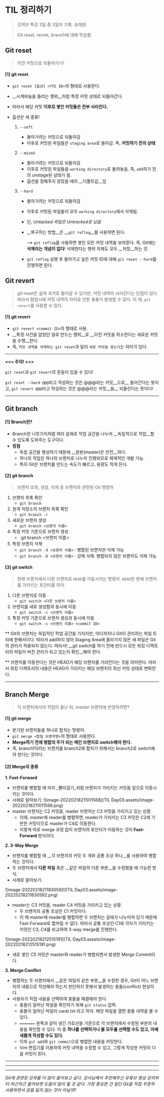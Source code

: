 # TIL 정리하기

> 깃허브 특강 3일 중 3일차 기록. 송채원.
>
> Git reset, revret, branch에 대해 학습함.



## Git reset

> 이전 커밋으로 되돌아가기!



#### [1] git reset

- `git reset [옵션] <커밋 ID>`의 형태로 사용한다. 

- __시계바늘을 돌리는 행위__처럼 특정 커밋 상태로 되돌아간다. 

- 따라서 해당 커밋 __이후로 쌓인 커밋들은 전부 사라진다.__

- 옵션은 세 종류!

  1. `--soft` 

     - 돌아가려는 커밋으로 되돌아감
     - 이후로 커밋된 파일들은 `staging area`로 돌아감. 즉, __커밋하기 전의 상태__

  2. `--mixed`

     - 돌아가려는 커밋으로 되돌아감
     - 이후로 커밋된 파일들을 `working directory`로 돌려놓음. 즉, `add`하기 전의 unstage된 상태가 됨. 
     - 옵션을 정해주지 않았을 때의 __디폴트값__임

  3. `--hard`

     - 돌아가려는 커밋으로 되돌아감

     - 이후로 커밋된 파일들이 모두 `working directory`에서 삭제됨.

     - 단, _Untacked 파일은 Untracked로 남음_

     - __복구하는 방법__은 __`git reflog`__를 사용하면 된다. 

       --> `git reflog`를 사용하면 쌓인 모든 커밋 내역을 보여준다. 즉, Git에는 __삭제라는 개념이 없다__! 삭제한다는 행위 자체도 모두 __저장__하는 것. 

     - `git reflog` 실행 후 돌아가고 싶은 커밋 ID에 대해 `git reset --hard`를 진행하면 된다. 



## Git revert

> git reset은 쉽게 과거로 돌아갈 수 있지만, 커밋 내역이 사라진다는 단점이 있다. 따라서 협업시에 커밋 내역의 차이로 인한 충돌이 발생할 수 있다. 이 때, `git revert`를 사용할 수 있다. 



#### [1] git revert

- `git revert <commit ID>`의 형태로 사용.
- __특정 사건을 없었던 일로 만드는 행위__로 __이전 커밋을 취소한다는 새로운 커밋을 수행__한다. 
- 즉, `커밋 내역을 삭제하는 git reset`과 달리 `새로 커밋을 쌓는다`는 차이가 있다. 



---

__<<< 주의! >>>__

`git reset`과 `git revert`의 혼동이 있을 수 있다!

`git reset --hard @@@`라고 작성하는 것은 @@@라는 커밋__으로__ 돌아간다는 뜻이고, `git revert @@@`라고 작성하는 것은 @@@라는 커밋__을__ 되돌린다는 뜻이다!

----







## Git branch



#### [1] Branch란?

- Branch란 나뭇가지처럼 여러 갈래로 작업 공간을 나누어 __독립적으로 작업__할 수 있도록 도와주는 도구이다. 
- __장점__
  - 독립 공간을 형성하기 때문에 __원본(master)은 안전__하다.
  - 하나의 작업은 하나의 브랜치로 나누어 진행되므로 체계적인 개발 가능.
  - 특히 Git은 브랜치를 만드는 속도가 빠르고, 용량도 적게 든다. 



#### [2] git branch

> 브랜치 조회, 생성, 삭제 등 브랜치와 관련된 Git 명령어

1. 브랜치 목록 확인
   - `git branch`
2. 원격 저장소의 브랜치 목록 확인
   - `git branch -r`
3. 새로운 브랜치 생성
   - `git branch <브랜치 이름>`
4. 특정 커밋 기준으로 브랜치 생성
   - `git branch <브랜치 이름> <commit ID>
5. 특정 브랜치 삭제
   - `git branch -d <브랜치 이름>` : 병합된 브랜치만 삭제 가능
   - `git branch -D <브랜치 이름>` : 강제 삭제. 병합되지 않은 브랜치도 삭제 가능. 



#### [3] git switch

> 현재 브랜치에서 다른 브랜치로 `HEAD`를 이동시키는 명령어. `HEAD`란 현재 브랜치를 가리키는 포인터를 의미. 



1. 다른 브랜치로 이동
   - `git switch <다른 브랜치 이름>`
2. 브랜치를 새로 생성함과 동시에 이동
   - `git switch -c <브랜치 이름>`
3. 특정 커밋 기준으로 브랜치 생성과 동시에 이동
   - `git switch -c <브랜치 이름> <commit ID>`



** Git의 브랜치는 독립적인 작업 공간을 가지지만, 어디까지나 Git이 관리하는 파일 트리에 한해서이다. 따라서 add하지 않아 Staging Area에 올라가지 않은 새 파일은 Git의 관리가 적용되지 않는다. 따라서! __git switch를 하기 전에 반드시 모든 워킹 디렉토리의 파일이 버전 관리가 되고 있는지 확인__해야 한다. 



** 브랜치를 이동한다는 것은 HEAD가 해당 브랜치를 가리킨다는 것을 의미한다. 따라서 워킹 디렉토리의 내용은 HEAD가 가리키는 해당 브랜치의 최신 커밋 상태로 변화한다. 



---





## Branch Merge

> 각 브랜치에서의 작업이 끝난 뒤, master 브랜치에 반영하려면?



#### [1] git merge

- 분기된 브랜치들을 하나로 합치는 명령어.
- `git merge <합칠 브랜치명>`의 형태로 사용한다.
- __Merge하기 전에 병합의 주가 되는 메인 브랜치로 switch해야 한다.__
- 즉, branch1이라는 브랜치를 branch2에 합치기 위해서는 branch2로 switch해야 한다는 것이다. 



#### [2] Merge의 종류

__1. Fast-Forward__

- 브랜치를 병합할 때 마치 _빨리감기_처럼 브랜치가 가리키는 커밋을 앞으로 이동시키는 것이다. 
- 사례로 알아보기: ![image-20220218211011568](TIL Day03.assets/image-20220218211011568.png)
- master 브랜치는 C2 커밋을, reader 브랜치는 C3 커밋을 가리키고 있는 상황
  - 이때, master에 reader를 병합하면, reader가 가리키는 C3 커밋은 C2에 기반한 커밋이므로 master가 C4로 이동한다. 
  - 이렇게 따로 merge 과정 없이 브랜치의 포인터가 이동하는 것이 __Fast-Forward__ 방식이다. 



__2. 3-Way Merge__

- 브랜치를 병합할 때 __각 브랜치의 커밋 두 개와 공통 조상 하나__를 사용하여 병합하는 것이다. 
- 두 브랜치에서 __다른 파일__ 혹은 __같은 파일의 다른 부분__을 수정했을 때 가능한 방식. 
- 사례로 알아보기:

![image-20220218211830592](TIL Day03.assets/image-20220218211830592.png)

- master는 C3 커밋을, reader C4 커밋을 가리키고 있는 상황.
  - 두 브랜치의 공통 조상은 C1 커밋이다. 
  - 이 때 master에 reader를 병합하면 두 브랜치는 갈래가 나누어져 있기 때문에 Fast-Forward로 합쳐질 수 없다. 따라서 공통 조상인 C1와 각자가 가리키는 커밋인 C3, C4를 비교하여 3-way merge를 진행한다. 

![image-20220218212515191](TIL Day03.assets/image-20220218212515191.png)

- 새로 쌓인 C5 커밋은 master와 reader가 병합되면서 발생한 Merge Commit이다. 



__3. Merge Conflict__

- 병합하는 두 브랜치에서 __같은 파일의 같은 부분__을 수정한 경우, Git이 어느 브랜치의 내용으로 작성해야 하는지 판단하지 못해서 발생하는 충돌(conflict) 현상이다. 
- 사용자가 직접 내용을 선택하여 충돌을 해결해야 한다. 
  - 충돌이 일어난 파일을 확인하기 위해 `git status` 입력.
  - 충돌이 일어난 파일이 carat.txt 라고 하자. 해당 파일을 열면 충돌 내역을 볼 수 있다. 
  - `=======` 왼쪽과 같이 생긴 가로선을 기준으로 각 브랜치에서 수정된 부분의 내용을 확인할 수 있다. 이 중 __하나를 선택하거나 둘 모두를 선택할 수도 있고, 아예 새롭게 작성할 수도 있다.__ 
  - 이후 `git add`와 `git commit`으로 병합한 내용을 커밋한다. 
  - Vim 편집기를 이용하여 커밋 내역을 수정할 수 있고, 그렇게 작성한 커밋이 다음 커밋이 된다. 





---

---

---





_Git에 관련된 강좌를 더 많이 들어보고 싶다. 강사님께서 추천해주신 유튜브 영상 강의부터 차근차근 들어보면 도움이 많이 될 것 같다. 가장 중요한 건 일단 Git을 직접 꾸준히 사용하면서 감을 잃지 않는 것이 아닐까?_























